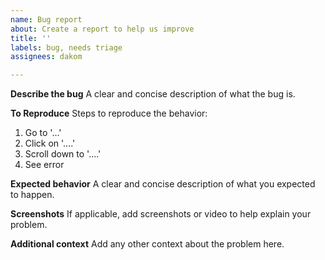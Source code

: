 ```yaml
---
name: Bug report
about: Create a report to help us improve
title: ''
labels: bug, needs triage
assignees: dakom

---
```


**Describe the bug**
A clear and concise description of what the bug is.

**To Reproduce**
Steps to reproduce the behavior:
1. Go to '...'
2. Click on '....'
3. Scroll down to '....'
4. See error

**Expected behavior**
A clear and concise description of what you expected to happen.

**Screenshots**
If applicable, add screenshots or video to help explain your problem.

**Additional context**
Add any other context about the problem here.
